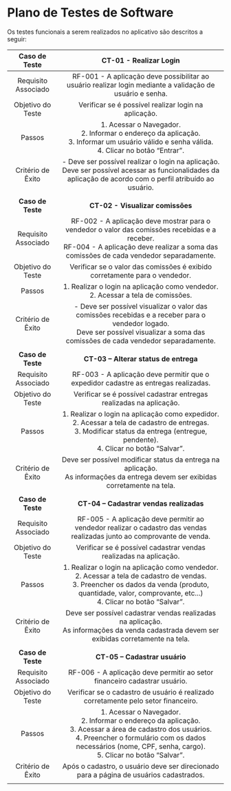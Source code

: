 # Plano de Testes de Software
Os testes funcionais a serem realizados no aplicativo são descritos a seguir:
 
| **Caso de Teste** 	| **CT-01 - Realizar Login** 	|
|:---:	|:---:	|
|	Requisito Associado 	| RF-001 - A aplicação deve possibilitar ao usuário realizar login mediante a validação de usuário e senha. |
| Objetivo do Teste 	| Verificar se é possível realizar login na aplicação. |
| Passos 	|  1. Acessar o Navegador. <br> 2. Informar o endereço da aplicação.<br> 3. Informar um usuário válido e senha válida. <br> 4. Clicar no botão “Entrar”. |
|Critério de Êxito | - Deve ser possível realizar o login na aplicação.<br>  Deve ser possível acessar as funcionalidades da aplicação de acordo com o perfil atribuído ao usuário. |
|  	|  	|
| **Caso de Teste** 	| **CT-02 - Visualizar comissões** 	|
|	Requisito Associado 	| RF-002 - A aplicação deve mostrar para o vendedor o valor das comissões recebidas e a receber.<br> RF-004 - A aplicação deve realizar a soma das comissões de cada vendedor separadamente. |
| Objetivo do Teste 	| Verificar se o valor das comissões é exibido corretamente para o vendedor. |
| Passos 	|  1. Realizar o login na aplicação como vendedor. <br> 2. Acessar a tela de comissões.<br> |
|Critério de Êxito | - Deve ser possível visualizar o valor das comissões recebidas e a receber para o vendedor logado.<br>  Deve ser possível visualizar a soma das comissões de cada vendedor separadamente. |
|  	|  	|
| **Caso de Teste** 	| **CT-03 – Alterar status de entrega** 	|
|	Requisito Associado 	| RF-003 - A aplicação deve permitir que o expedidor cadastre as entregas realizadas. |
| Objetivo do Teste 	| Verificar se é possível cadastrar entregas realizadas na aplicação. |
| Passos 	|  1.   	Realizar o login na aplicação como expedidor.<br> 2. Acessar a tela de cadastro de entregas. <br> 3. Modificar status da entrega (entregue, pendente).<br> 4. Clicar no botão “Salvar”. |
|Critério de Êxito | Deve ser possível modificar status da entrega na aplicação.<br>  As informações da entrega devem ser exibidas corretamente na tela. |
|  	|  	|
| **Caso de Teste** 	| **CT-04 – Cadastrar vendas realizadas** 	|
|	Requisito Associado 	| RF-005 - A aplicação deve permitir ao vendedor realizar o cadastro das vendas realizadas junto ao comprovante de venda. |
| Objetivo do Teste 	| Verificar se é possível cadastrar vendas realizadas na aplicação. |
| Passos 	|  1. Realizar o login na aplicação como vendedor. <br> 2. Acessar a tela de cadastro de vendas. <br> 3. Preencher os dados da venda (produto, quantidade, valor, comprovante, etc...)<br> 4. Clicar no botão “Salvar”. |
|Critério de Êxito | Deve ser possível cadastrar vendas realizadas na aplicação. <br>As informações da venda cadastrada devem ser exibidas corretamente na tela. |
|  	|  	|
| **Caso de Teste** 	| **CT-05 – Cadastrar usuário** 	|
|	Requisito Associado 	| RF-006 - A aplicação deve permitir ao setor financeiro cadastrar usuário. |
| Objetivo do Teste 	| Verificar se o cadastro de usuário é realizado corretamente pelo setor financeiro. |
| Passos 	|  1. Acessar o Navegador. <br> 2. Informar o endereço da aplicação. <br> 3. Acessar a área de cadastro dos usuários. <br> 4. Preencher o formulário com os dados necessários (nome, CPF, senha, cargo). <br> 5. Clicar no botão “Salvar”.|
|Critério de Êxito | Após o cadastro, o usuário deve ser direcionado para a página de usuários cadastrados. |
|  	|  	|

